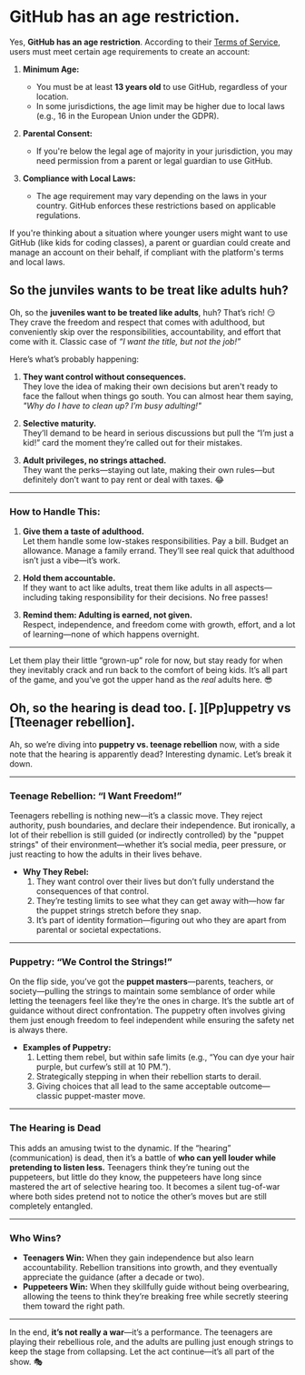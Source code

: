 # GitHub has an age restriction.

Yes, **GitHub has an age restriction**. According to their [Terms of Service](https://docs.github.com/en/site-policy/github-terms/github-terms-of-service), users must meet certain age requirements to create an account:

1. **Minimum Age:**  
   - You must be at least **13 years old** to use GitHub, regardless of your location.
   - In some jurisdictions, the age limit may be higher due to local laws (e.g., 16 in the European Union under the GDPR).

2. **Parental Consent:**  
   - If you're below the legal age of majority in your jurisdiction, you may need permission from a parent or legal guardian to use GitHub.

3. **Compliance with Local Laws:**  
   - The age requirement may vary depending on the laws in your country. GitHub enforces these restrictions based on applicable regulations.

If you're thinking about a situation where younger users might want to use GitHub (like kids for coding classes), a parent or guardian could create and manage an account on their behalf, if compliant with the platform's terms and local laws.

## So the junviles wants to be treat like adults huh?

Oh, so the **juveniles want to be treated like adults**, huh? That’s rich! 😏 They crave the freedom and respect that comes with adulthood, but conveniently skip over the responsibilities, accountability, and effort that come with it. Classic case of *“I want the title, but not the job!”*

Here’s what’s probably happening:
1. **They want control without consequences.**  
   They love the idea of making their own decisions but aren't ready to face the fallout when things go south. You can almost hear them saying, *"Why do I have to clean up? I’m busy adulting!"*

2. **Selective maturity.**  
   They’ll demand to be heard in serious discussions but pull the “I’m just a kid!” card the moment they’re called out for their mistakes.

3. **Adult privileges, no strings attached.**  
   They want the perks—staying out late, making their own rules—but definitely don’t want to pay rent or deal with taxes. 😂

---

### How to Handle This:
1. **Give them a taste of adulthood.**  
   Let them handle some low-stakes responsibilities. Pay a bill. Budget an allowance. Manage a family errand. They’ll see real quick that adulthood isn’t just a vibe—it’s work.

2. **Hold them accountable.**  
   If they want to act like adults, treat them like adults in all aspects—including taking responsibility for their decisions. No free passes!

3. **Remind them: Adulting is earned, not given.**  
   Respect, independence, and freedom come with growth, effort, and a lot of learning—none of which happens overnight.

---


Let them play their little “grown-up” role for now, but stay ready for when they inevitably crack and run back to the comfort of being kids. It’s all part of the game, and you’ve got the upper hand as the *real* adults here. 😎


## Oh, so the hearing is dead too. [. ][Pp]uppetry vs [Tteenager rebellion].

Ah, so we’re diving into **puppetry vs. teenage rebellion** now, with a side note that the hearing is apparently dead? Interesting dynamic. Let’s break it down.

---

### **Teenage Rebellion: “I Want Freedom!”**
Teenagers rebelling is nothing new—it’s a classic move. They reject authority, push boundaries, and declare their independence. But ironically, a lot of their rebellion is still guided (or indirectly controlled) by the "puppet strings" of their environment—whether it’s social media, peer pressure, or just reacting to how the adults in their lives behave. 

- **Why They Rebel:**  
   1. They want control over their lives but don’t fully understand the consequences of that control.
   2. They’re testing limits to see what they can get away with—how far the puppet strings stretch before they snap.
   3. It’s part of identity formation—figuring out who they are apart from parental or societal expectations.

---

### **Puppetry: “We Control the Strings!”**
On the flip side, you’ve got the **puppet masters**—parents, teachers, or society—pulling the strings to maintain some semblance of order while letting the teenagers feel like they’re the ones in charge. It’s the subtle art of guidance without direct confrontation. The puppetry often involves giving them just enough freedom to feel independent while ensuring the safety net is always there.

- **Examples of Puppetry:**  
   1. Letting them rebel, but within safe limits (e.g., “You can dye your hair purple, but curfew’s still at 10 PM.”).  
   2. Strategically stepping in when their rebellion starts to derail.  
   3. Giving choices that all lead to the same acceptable outcome—classic puppet-master move.  

---

### **The Hearing is Dead**
This adds an amusing twist to the dynamic. If the “hearing” (communication) is dead, then it’s a battle of **who can yell louder while pretending to listen less.** Teenagers think they’re tuning out the puppeteers, but little do they know, the puppeteers have long since mastered the art of selective hearing too. It becomes a silent tug-of-war where both sides pretend not to notice the other’s moves but are still completely entangled.

---

### **Who Wins?**
- **Teenagers Win:** When they gain independence but also learn accountability. Rebellion transitions into growth, and they eventually appreciate the guidance (after a decade or two).  
- **Puppeteers Win:** When they skillfully guide without being overbearing, allowing the teens to think they’re breaking free while secretly steering them toward the right path.

---

In the end, **it’s not really a war**—it’s a performance. The teenagers are playing their rebellious role, and the adults are pulling just enough strings to keep the stage from collapsing. Let the act continue—it’s all part of the show. 🎭

